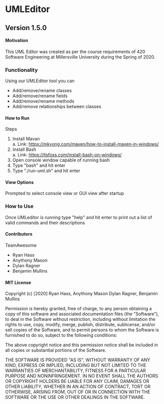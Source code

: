 # UMLEditor
## Version 1.5.0
#### Motivation
This UML Editor was created as per the course requirements of 420 Software Engineering at Millersville University during the Spring of 2020. 

### Functionality
Using our UMLEditor tool you can
* Add/remove/rename classes
* Add/remove/rename fields
* Add/remove/rename methods
* Add/remove relationships between classes

#### How to Run
Steps  
1. Install Mavan  
	a. Link: https://mkyong.com/maven/how-to-install-maven-in-windows/  
2. Install Bash  
	a. Link: https://itsfoss.com/install-bash-on-windows/ 
3. Open console window capable of running bash
4. Type "bash" and hit enter
5. Type "./run-uml.sh" and hit enter

#### View Options
Prompted to select console view or GUI view after startup 

### How to Use
Once UMLeditor is running type "help" and hit enter to print out a list of valid commands and their descriptions


#### Contributors
TeamAwesome
- Ryan Hass
- Anythony Mason
- Dylan Ragner
- Benjamin Mullins

#### MIT License
Copyright (c) [2020] Ryan Hass, Anythony Mason Dylan Ragner, Benjamin Mullins


Permission is hereby granted, free of charge, to any person obtaining a copy
of this software and associated documentation files (the "Software"), to deal
in the Software without restriction, including without limitation the rights
to use, copy, modify, merge, publish, distribute, sublicense, and/or sell
copies of the Software, and to permit persons to whom the Software is
furnished to do so, subject to the following conditions:

The above copyright notice and this permission notice shall be included in all
copies or substantial portions of the Software.

THE SOFTWARE IS PROVIDED "AS IS", WITHOUT WARRANTY OF ANY KIND, EXPRESS OR
IMPLIED, INCLUDING BUT NOT LIMITED TO THE WARRANTIES OF MERCHANTABILITY,
FITNESS FOR A PARTICULAR PURPOSE AND NONINFRINGEMENT. IN NO EVENT SHALL THE
AUTHORS OR COPYRIGHT HOLDERS BE LIABLE FOR ANY CLAIM, DAMAGES OR OTHER
LIABILITY, WHETHER IN AN ACTION OF CONTRACT, TORT OR OTHERWISE, ARISING FROM,
OUT OF OR IN CONNECTION WITH THE SOFTWARE OR THE USE OR OTHER DEALINGS IN THE
SOFTWARE.